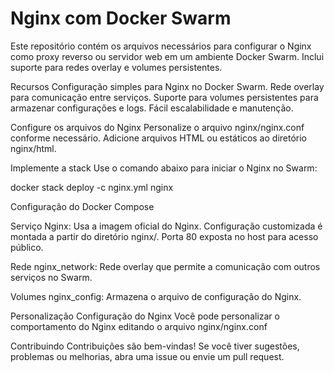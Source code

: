 # Nginx com Docker Swarm

Este repositório contém os arquivos necessários para configurar o Nginx como proxy reverso ou servidor web em um ambiente Docker Swarm. Inclui suporte para redes overlay e volumes persistentes.

Recursos
Configuração simples para Nginx no Docker Swarm.
Rede overlay para comunicação entre serviços.
Suporte para volumes persistentes para armazenar configurações e logs.
Fácil escalabilidade e manutenção.

Configure os arquivos do Nginx
Personalize o arquivo nginx/nginx.conf conforme necessário.
Adicione arquivos HTML ou estáticos ao diretório nginx/html.

Implemente a stack
Use o comando abaixo para iniciar o Nginx no Swarm:

docker stack deploy -c nginx.yml nginx

Configuração do Docker Compose

Serviço
Nginx:
Usa a imagem oficial do Nginx.
Configuração customizada é montada a partir do diretório nginx/.
Porta 80 exposta no host para acesso público.

Rede
nginx_network: Rede overlay que permite a comunicação com outros serviços no Swarm.

Volumes
nginx_config: Armazena o arquivo de configuração do Nginx.

Personalização
Configuração do Nginx
Você pode personalizar o comportamento do Nginx editando o arquivo nginx/nginx.conf

Contribuindo
Contribuições são bem-vindas! Se você tiver sugestões, problemas ou melhorias, abra uma issue ou envie um pull request.
